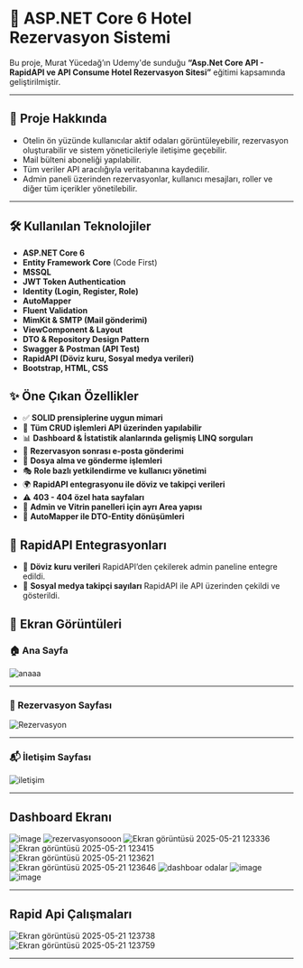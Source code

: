 # 🏨 ASP.NET Core 6 Hotel Rezervasyon Sistemi

Bu proje, Murat Yücedağ’ın Udemy'de sunduğu **“Asp.Net Core API - RapidAPI ve API Consume Hotel Rezervasyon Sitesi”** eğitimi kapsamında geliştirilmiştir.

---
## 📌 Proje Hakkında

- Otelin ön yüzünde kullanıcılar aktif odaları görüntüleyebilir, rezervasyon oluşturabilir ve sistem yöneticileriyle iletişime geçebilir.
- Mail bülteni aboneliği yapılabilir.
- Tüm veriler API aracılığıyla veritabanına kaydedilir.
- Admin paneli üzerinden rezervasyonlar, kullanıcı mesajları, roller ve diğer tüm içerikler yönetilebilir.
  
---

## 🛠️ Kullanılan Teknolojiler

- **ASP.NET Core 6**
- **Entity Framework Core** (Code First)
- **MSSQL**
- **JWT Token Authentication**
- **Identity (Login, Register, Role)**
- **AutoMapper**
- **Fluent Validation**
- **MimKit & SMTP (Mail gönderimi)**
- **ViewComponent & Layout**
- **DTO & Repository Design Pattern**
- **Swagger & Postman (API Test)**
- **RapidAPI (Döviz kuru, Sosyal medya verileri)**
- **Bootstrap, HTML, CSS**

## ✨ Öne Çıkan Özellikler

- ✅ **SOLID prensiplerine uygun mimari**
- 🔁 **Tüm CRUD işlemleri API üzerinden yapılabilir**
- 📊 **Dashboard & İstatistik alanlarında gelişmiş LINQ sorguları**
- 📩 **Rezervasyon sonrası e-posta gönderimi**
- 📁 **Dosya alma ve gönderme işlemleri**
- 🎭 **Role bazlı yetkilendirme ve kullanıcı yönetimi**
- 🌍 **RapidAPI entegrasyonu ile döviz ve takipçi verileri**
- ⚠️ **403 - 404 özel hata sayfaları**
- 🎯 **Admin ve Vitrin panelleri için ayrı Area yapısı**
- 🔄 **AutoMapper ile DTO-Entity dönüşümleri**

## 🔎 RapidAPI Entegrasyonları

- 💱 **Döviz kuru verileri** RapidAPI’den çekilerek admin paneline entegre edildi.
- 👥 **Sosyal medya takipçi sayıları** RapidAPI ile API üzerinden çekildi ve gösterildi.

## 📸 Ekran Görüntüleri

### 🏠 Ana Sayfa
![anaaa](https://github.com/user-attachments/assets/cd7aebb6-3471-412c-a0f4-7fbe9a1540f4)

---

### 📅 Rezervasyon Sayfası
![Rezervasyon](https://github.com/user-attachments/assets/e6d7c8e7-a85e-4cf3-b66c-57b3167c7219)

----

### 📬 İletişim Sayfası
![iletişim](https://github.com/user-attachments/assets/1bfaa671-1fd1-4663-bd1b-5aceedd58ced)

----

## Dashboard Ekranı
![image](https://github.com/user-attachments/assets/1c194aaf-e918-4350-953a-734682792e60)
![rezervasyonsooon](https://github.com/user-attachments/assets/8353c394-374e-4383-97d8-d7bdd1c11f99)
![Ekran görüntüsü 2025-05-21 123336](https://github.com/user-attachments/assets/56ad14c2-0528-4efd-b9c5-dc066b2d74f1)
![Ekran görüntüsü 2025-05-21 123415](https://github.com/user-attachments/assets/75807416-edec-4541-9354-5248241c1af3)
![Ekran görüntüsü 2025-05-21 123621](https://github.com/user-attachments/assets/369f5d1f-e996-42c9-b599-463c5c4e451e)
![Ekran görüntüsü 2025-05-21 123646](https://github.com/user-attachments/assets/081c76d7-6476-4196-bf1e-66a35259e0da)
![dashboar odalar](https://github.com/user-attachments/assets/9e1fcbf5-8845-4704-bc48-2be8f64a2149)
![image](https://github.com/user-attachments/assets/20f6dd05-e89c-4e99-98f1-436360623882)
![image](https://github.com/user-attachments/assets/f97b9cf2-dd6c-460e-bfc4-aa3023a453f7)

---

## Rapid Api Çalışmaları
![Ekran görüntüsü 2025-05-21 123738](https://github.com/user-attachments/assets/f34df4c5-dc72-4b12-a1e0-9b651748330c)
![Ekran görüntüsü 2025-05-21 123759](https://github.com/user-attachments/assets/bd3e22bd-b654-4f71-9993-4c2a22a2b603)


---









